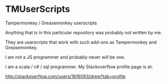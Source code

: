 # TMUserScripts
Tampermonkey / Greasemonkey userscripts

Anything that is in this particular repository was probably not written by me.

They are userscripts that work with such add-ons as Tampermonkey and Greasemonkey.

I am not a JS programmer and probably never will be one.

I am a scala / c# / sql programmer. My Stackoverflow profile page is at:

http://stackoverflow.com/users/1816093/drew?tab=profile

